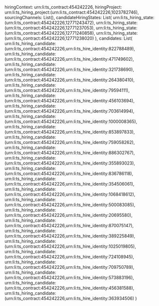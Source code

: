 hiringContext: urn:li:ts_contract:454242226,
hiringProject: urn:li:ts_hiring_project:(urn:li:ts_contract:454242226,1023782746),
sourcingChannels: List(),
candidateHiringStates: List(
    urn:li:ts_hiring_state:(urn:li:ts_contract:454242226,12771243472),
    urn:li:ts_hiring_state:(urn:li:ts_contract:454242226,12771237053),
    urn:li:ts_hiring_state:(urn:li:ts_contract:454242226,12771240858),
    urn:li:ts_hiring_state:(urn:li:ts_contract:454242226,12771238020)
),
candidates: List(
    urn:li:ts_hiring_candidate:(urn:li:ts_contract:454242226,urn:li:ts_hire_identity:822788489),
    urn:li:ts_hiring_candidate:(urn:li:ts_contract:454242226,urn:li:ts_hire_identity:471749602),
    urn:li:ts_hiring_candidate:(urn:li:ts_contract:454242226,urn:li:ts_hire_identity:321738690),
    urn:li:ts_hiring_candidate:(urn:li:ts_contract:454242226,urn:li:ts_hire_identity:264380410),
    urn:li:ts_hiring_candidate:(urn:li:ts_contract:454242226,urn:li:ts_hire_identity:79594111),
    urn:li:ts_hiring_candidate:(urn:li:ts_contract:454242226,urn:li:ts_hire_identity:456103694),
    urn:li:ts_hiring_candidate:(urn:li:ts_contract:454242226,urn:li:ts_hire_identity:703614994),
    urn:li:ts_hiring_candidate:(urn:li:ts_contract:454242226,urn:li:ts_hire_identity:1000008365),
    urn:li:ts_hiring_candidate:(urn:li:ts_contract:454242226,urn:li:ts_hire_identity:853897833),
    urn:li:ts_hiring_candidate:(urn:li:ts_contract:454242226,urn:li:ts_hire_identity:759058262),
    urn:li:ts_hiring_candidate:(urn:li:ts_contract:454242226,urn:li:ts_hire_identity:886302767),
    urn:li:ts_hiring_candidate:(urn:li:ts_contract:454242226,urn:li:ts_hire_identity:355893023),
    urn:li:ts_hiring_candidate:(urn:li:ts_contract:454242226,urn:li:ts_hire_identity:836786118),
    urn:li:ts_hiring_candidate:(urn:li:ts_contract:454242226,urn:li:ts_hire_identity:354506061),
    urn:li:ts_hiring_candidate:(urn:li:ts_contract:454242226,urn:li:ts_hire_identity:1068418612),
    urn:li:ts_hiring_candidate:(urn:li:ts_contract:454242226,urn:li:ts_hire_identity:500083085),
    urn:li:ts_hiring_candidate:(urn:li:ts_contract:454242226,urn:li:ts_hire_identity:20695580),
    urn:li:ts_hiring_candidate:(urn:li:ts_contract:454242226,urn:li:ts_hire_identity:870075147),
    urn:li:ts_hiring_candidate:(urn:li:ts_contract:454242226,urn:li:ts_hire_identity:389225849),
    urn:li:ts_hiring_candidate:(urn:li:ts_contract:454242226,urn:li:ts_hire_identity:1025019805),
    urn:li:ts_hiring_candidate:(urn:li:ts_contract:454242226,urn:li:ts_hire_identity:724108945),
    urn:li:ts_hiring_candidate:(urn:li:ts_contract:454242226,urn:li:ts_hire_identity:709750789),
    urn:li:ts_hiring_candidate:(urn:li:ts_contract:454242226,urn:li:ts_hire_identity:573883196),
    urn:li:ts_hiring_candidate:(urn:li:ts_contract:454242226,urn:li:ts_hire_identity:456381588),
    urn:li:ts_hiring_candidate:(urn:li:ts_contract:454242226,urn:li:ts_hire_identity:363934506)
)
